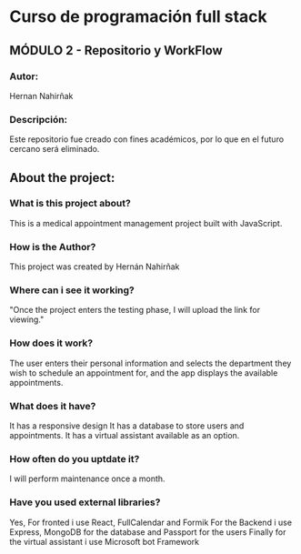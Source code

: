 # Curso de programación full stack

## MÓDULO 2 - Repositorio y WorkFlow

### Autor:

Hernan Nahirñak

### Descripción:

Este repositorio fue creado con fines académicos, por lo que en el futuro cercano será eliminado.

## About the project:

### What is this project about?

This is a medical appointment management project built with JavaScript.

### How is the Author?

This project was created by Hernán Nahirñak

### Where can i see it working?

"Once the project enters the testing phase, I will upload the link for viewing."

### How does it work?

The user enters their personal information and selects the department they wish to schedule an appointment for, and the app displays the available appointments.

### What does it have?

It has a responsive design
It has a database to store users and appointments.
It has a virtual assistant available as an option.

### How often do you uptdate it?

I will perform maintenance once a month.

### Have you used external libraries?

Yes, For fronted i use React, FullCalendar and Formik
For the Backend i use Express, MongoDB for the database and Passport for the users
Finally for the virtual assistant i use Microsoft bot Framework
